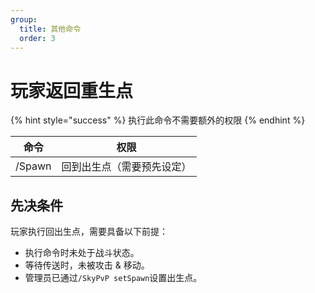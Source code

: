```yaml
---
group:
  title: 其他命令
  order: 3
---
```


# 玩家返回重生点

{% hint style="success" %}
执行此命令不需要额外的权限
{% endhint %}

| 命令   | 权限                       |
| ------ | -------------------------- |
| /Spawn | 回到出生点（需要预先设定） |

## 先决条件

玩家执行回出生点，需要具备以下前提：

- 执行命令时未处于战斗状态。
- 等待传送时，未被攻击 & 移动。
- 管理员已通过`/SkyPvP setSpawn`设置出生点。
